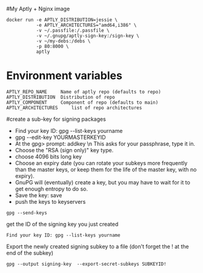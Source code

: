 #My Aptly + Nginx image
```
docker run -e APTLY_DISTRIBUTION=jessie \
           -e APTLY_ARCHITECTURES="amd64,i386" \
           -v ~/.passfile:/.passfile \
           -v ~/.gnupg/aptly-sign-key:/sign-key \
           -v ~/my-debs:/debs \
           -p 80:8000 \
           aptly
```

# Environment variables
```
APTLY_REPO_NAME		Name of aptly repo (defaults to repo)
APTLY_DISTRIBUTION	Distribution of repo
APTLY_COMPONENT		Component of repo (defaults to main)
APTLY_ARCHITECTURES  	list of repo architectures
```

#create a sub-key for signing packages
* Find your key ID: gpg --list-keys yourname
* gpg --edit-key YOURMASTERKEYID
* At the gpg> prompt: addkey \n This asks for your passphrase, type it in. 
* Choose the "RSA (sign only)" key type. 
* choose 4096 bits long key
* Choose an expiry date (you can rotate your subkeys more frequently than the master keys, or keep them for the life of the master key, with no expiry). 
* GnuPG will (eventually) create a key, but you may have to wait for it to get enough entropy to do so. 
* Save the key: save
* push the keys to keyservers
```
gpg --send-keys
```
get the ID of the signing key you just created
```
Find your key ID: gpg --list-keys yourname
```
Export the newly created signing subkey to a file (don't forget the ! at the end of the subkey)
```
gpg --output signing-key  --export-secret-subkeys SUBKEYID!
```

